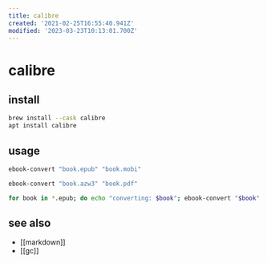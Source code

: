 ```yaml
---
title: calibre
created: '2021-02-25T16:55:40.941Z'
modified: '2023-03-23T10:13:01.700Z'
---
```


# calibre

## install

```sh
brew install --cask calibre
apt install calibre
```

## usage

```sh
ebook-convert "book.epub" "book.mobi"

ebook-convert "book.azw3" "book.pdf"

for book in *.epub; do echo "converting: $book"; ebook-convert "$book" "$(basename "$book" .epub).mobi"; done
```

## see also

- [[markdown]]
- [[gc]]

